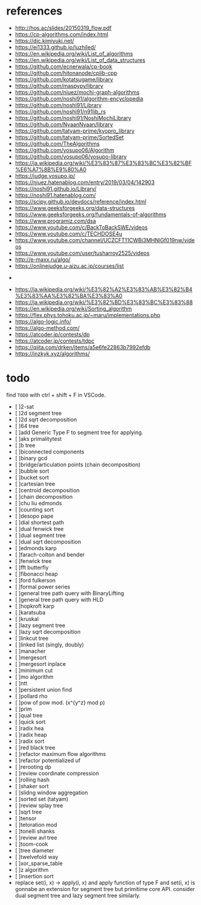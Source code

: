 # references
* http://hos.ac/slides/20150319_flow.pdf
* https://cp-algorithms.com/index.html
* https://dic.kimiyuki.net/
* https://ei1333.github.io/luzhiled/
* https://en.wikipedia.org/wiki/List_of_algorithms
* https://en.wikipedia.org/wiki/List_of_data_structures
* https://github.com/ecnerwala/cp-book
* https://github.com/hitonanode/cplib-cpp
* https://github.com/kotatsugame/library
* https://github.com/maspypy/library
* https://github.com/niuez/mochi-graph-algorithms
* https://github.com/noshi91/algorithm-encyclopedia
* https://github.com/noshi91/Library
* https://github.com/noshi91/n91lib_rs
* https://github.com/noshi91/NoshiMochiLibrary
* https://github.com/NyaanNyaan/library
* https://github.com/tatyam-prime/kyopro_library
* https://github.com/tatyam-prime/SortedSet
* https://github.com/TheAlgorithms
* https://github.com/yosupo06/Algorithm
* https://github.com/yosupo06/yosupo-library
* https://ja.wikipedia.org/wiki/%E3%83%87%E3%83%BC%E3%82%BF%E6%A7%8B%E9%80%A0
* https://judge.yosupo.jp/
* https://niuez.hatenablog.com/entry/2019/03/04/142903
* https://noshi91.github.io/Library/
* https://noshi91.hatenablog.com/
* https://scipy.github.io/devdocs/reference/index.html
* https://www.geeksforgeeks.org/data-structures
* https://www.geeksforgeeks.org/fundamentals-of-algorithms
* https://www.programiz.com/dsa
* https://www.youtube.com/c/BackToBackSWE/videos
* https://www.youtube.com/c/TECHDOSE4u
* https://www.youtube.com/channel/UCZCFT11CWBi3MHNlGf019nw/videos
* https://www.youtube.com/user/tusharroy2525/videos
* http://e-maxx.ru/algo/
* https://onlinejudge.u-aizu.ac.jp/courses/list
-
* https://ja.wikipedia.org/wiki/%E3%82%A2%E3%83%AB%E3%82%B4%E3%83%AA%E3%82%BA%E3%83%A0
* https://ja.wikipedia.org/wiki/%E3%82%BD%E3%83%BC%E3%83%88
* https://en.wikipedia.org/wiki/Sorting_algorithm
* https://flex.phys.tohoku.ac.jp/~maru/implementations.php
* https://algo-logic.info/
* https://algo-method.com/
* https://atcoder.jp/contests/dp
* https://atcoder.jp/contests/tdpc
* https://qiita.com/drken/items/a5e6fe22863b7992efdb
* https://inzkyk.xyz/algorithms/
# todo

find `TODO` with ctrl + shift + F in VSCode.
* [ ]2-sat
* [ ]2d segment tree
* [ ]2d sqrt decomposition
* [ ]64 tree
* [ ]add Generic Type F to segment tree for applying.
* [ ]aks primalitytest
* [ ]b tree
* [ ]biconnected components
* [ ]binary gcd
* [ ]bridge/articulation points (chain decomposition)
* [ ]bubble sort
* [ ]bucket sort
* [ ]cartesian tree
* [ ]centroid decomposition
* [ ]chain decomposition
* [ ]chu liu edmonds
* [ ]counting sort
* [ ]desopo pape
* [ ]dial shortest path
* [ ]dual fenwick tree
* [ ]dual segment tree
* [ ]dual sqrt decomposition
* [ ]edmonds karp
* [ ]farach-colton and bender
* [ ]fenwick tree
* [ ]fft butterfly
* [ ]fibonacci heap
* [ ]ford fulkerson
* [ ]formal power series
* [ ]general tree path query with BinaryLifting
* [ ]general tree path query with HLD
* [ ]hopkroft karp
* [ ]karatsuba
* [ ]kruskal
* [ ]lazy segment tree
* [ ]lazy sqrt decomposition
* [ ]linkcut tree
* [ ]linked list (singly, doubly)
* [ ]manacher
* [ ]mergesort
* [ ]mergesort inplace
* [ ]minimum cut
* [ ]mo algorithm
* [ ]ntt
* [ ]persistent union find
* [ ]pollard rho
* [ ]pow of pow mod. (x^{y^z} mod p)
* [ ]prim
* [ ]qual tree
* [ ]quick sort
* [ ]radix hea
* [ ]radix heap
* [ ]radix sort
* [ ]red black tree
* [ ]refactor maximum flow algorithms
* [ ]refactor potentialized uf
* [ ]rerooting dp
* [ ]review coordinate compression
* [ ]rolling hash
* [ ]shaker sort
* [ ]slidng window aggregation
* [ ]sorted set (tatyam)
* [ ]review splay tree
* [ ]sqrt tree
* [ ]tensor
* [ ]tetoration mod
* [ ]tonelli shanks
* [ ]review avl tree
* [ ]toom-cook
* [ ]tree diameter
* [ ]twelvefold way
* [ ]xor_sparse_table
* [ ]z algorithm
* [ ]insertion sort
* replace set(i, x) -> apply(i, x) and apply function of type F and set(i, x) is gonnabe an extension for segment tree but primitime core API. consider dual segment tree and lazy segment tree similarly.
